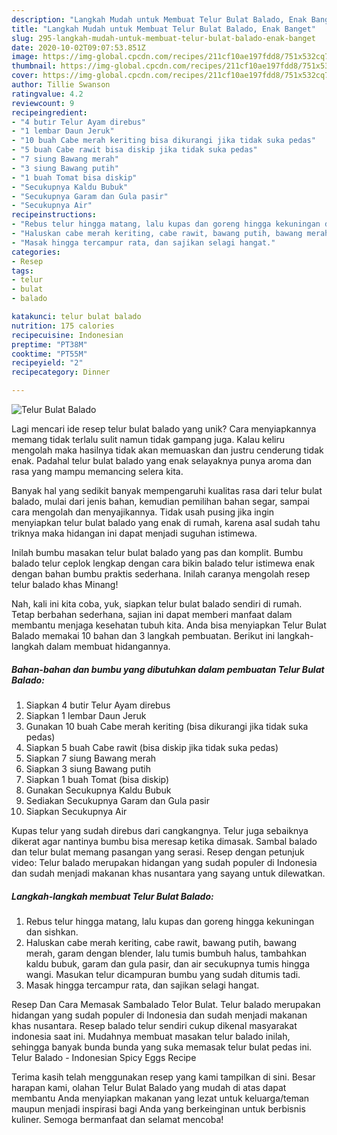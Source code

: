 ```yaml
---
description: "Langkah Mudah untuk Membuat Telur Bulat Balado, Enak Banget"
title: "Langkah Mudah untuk Membuat Telur Bulat Balado, Enak Banget"
slug: 295-langkah-mudah-untuk-membuat-telur-bulat-balado-enak-banget
date: 2020-10-02T09:07:53.851Z
image: https://img-global.cpcdn.com/recipes/211cf10ae197fdd8/751x532cq70/telur-bulat-balado-foto-resep-utama.jpg
thumbnail: https://img-global.cpcdn.com/recipes/211cf10ae197fdd8/751x532cq70/telur-bulat-balado-foto-resep-utama.jpg
cover: https://img-global.cpcdn.com/recipes/211cf10ae197fdd8/751x532cq70/telur-bulat-balado-foto-resep-utama.jpg
author: Tillie Swanson
ratingvalue: 4.2
reviewcount: 9
recipeingredient:
- "4 butir Telur Ayam direbus"
- "1 lembar Daun Jeruk"
- "10 buah Cabe merah keriting bisa dikurangi jika tidak suka pedas"
- "5 buah Cabe rawit bisa diskip jika tidak suka pedas"
- "7 siung Bawang merah"
- "3 siung Bawang putih"
- "1 buah Tomat bisa diskip"
- "Secukupnya Kaldu Bubuk"
- "Secukupnya Garam dan Gula pasir"
- "Secukupnya Air"
recipeinstructions:
- "Rebus telur hingga matang, lalu kupas dan goreng hingga kekuningan dan sishkan."
- "Haluskan cabe merah keriting, cabe rawit, bawang putih, bawang merah, garam dengan blender, lalu tumis bumbuh halus, tambahkan kaldu bubuk, garam dan gula pasir, dan air secukupnya tumis hingga wangi. Masukan telur dicampuran bumbu yang sudah ditumis tadi."
- "Masak hingga tercampur rata, dan sajikan selagi hangat."
categories:
- Resep
tags:
- telur
- bulat
- balado

katakunci: telur bulat balado 
nutrition: 175 calories
recipecuisine: Indonesian
preptime: "PT38M"
cooktime: "PT55M"
recipeyield: "2"
recipecategory: Dinner

---
```



![Telur Bulat Balado](https://img-global.cpcdn.com/recipes/211cf10ae197fdd8/751x532cq70/telur-bulat-balado-foto-resep-utama.jpg)

Lagi mencari ide resep telur bulat balado yang unik? Cara menyiapkannya memang tidak terlalu sulit namun tidak gampang juga. Kalau keliru mengolah maka hasilnya tidak akan memuaskan dan justru cenderung tidak enak. Padahal telur bulat balado yang enak selayaknya punya aroma dan rasa yang mampu memancing selera kita.

Banyak hal yang sedikit banyak mempengaruhi kualitas rasa dari telur bulat balado, mulai dari jenis bahan, kemudian pemilihan bahan segar, sampai cara mengolah dan menyajikannya. Tidak usah pusing jika ingin menyiapkan telur bulat balado yang enak di rumah, karena asal sudah tahu triknya maka hidangan ini dapat menjadi suguhan istimewa.

Inilah bumbu masakan telur bulat balado yang pas dan komplit. Bumbu balado telur ceplok lengkap dengan cara bikin balado telur istimewa enak dengan bahan bumbu praktis sederhana. Inilah caranya mengolah resep telur balado khas Minang!


Nah, kali ini kita coba, yuk, siapkan telur bulat balado sendiri di rumah. Tetap berbahan sederhana, sajian ini dapat memberi manfaat dalam membantu menjaga kesehatan tubuh kita. Anda bisa menyiapkan Telur Bulat Balado memakai 10 bahan dan 3 langkah pembuatan. Berikut ini langkah-langkah dalam membuat hidangannya.

<!--inarticleads1-->

##### Bahan-bahan dan bumbu yang dibutuhkan dalam pembuatan Telur Bulat Balado:

1. Siapkan 4 butir Telur Ayam direbus
1. Siapkan 1 lembar Daun Jeruk
1. Gunakan 10 buah Cabe merah keriting (bisa dikurangi jika tidak suka pedas)
1. Siapkan 5 buah Cabe rawit (bisa diskip jika tidak suka pedas)
1. Siapkan 7 siung Bawang merah
1. Siapkan 3 siung Bawang putih
1. Siapkan 1 buah Tomat (bisa diskip)
1. Gunakan Secukupnya Kaldu Bubuk
1. Sediakan Secukupnya Garam dan Gula pasir
1. Siapkan Secukupnya Air


Kupas telur yang sudah direbus dari cangkangnya. Telur juga sebaiknya dikerat agar nantinya bumbu bisa meresap ketika dimasak. Sambal balado dan telur bulat memang pasangan yang serasi. Resep dengan petunjuk video: Telur balado merupakan hidangan yang sudah populer di Indonesia dan sudah menjadi makanan khas nusantara yang sayang untuk dilewatkan. 

<!--inarticleads2-->

##### Langkah-langkah membuat Telur Bulat Balado:

1. Rebus telur hingga matang, lalu kupas dan goreng hingga kekuningan dan sishkan.
1. Haluskan cabe merah keriting, cabe rawit, bawang putih, bawang merah, garam dengan blender, lalu tumis bumbuh halus, tambahkan kaldu bubuk, garam dan gula pasir, dan air secukupnya tumis hingga wangi. Masukan telur dicampuran bumbu yang sudah ditumis tadi.
1. Masak hingga tercampur rata, dan sajikan selagi hangat.


Resep Dan Cara Memasak Sambalado Telor Bulat. Telur balado merupakan hidangan yang sudah populer di Indonesia dan sudah menjadi makanan khas nusantara. Resep balado telur sendiri cukup dikenal masyarakat indonesia saat ini. Mudahnya membuat masakan telur balado inilah, sehingga banyak bunda bunda yang suka memasak telur bulat pedas ini. Telur Balado - Indonesian Spicy Eggs Recipe 

Terima kasih telah menggunakan resep yang kami tampilkan di sini. Besar harapan kami, olahan Telur Bulat Balado yang mudah di atas dapat membantu Anda menyiapkan makanan yang lezat untuk keluarga/teman maupun menjadi inspirasi bagi Anda yang berkeinginan untuk berbisnis kuliner. Semoga bermanfaat dan selamat mencoba!
